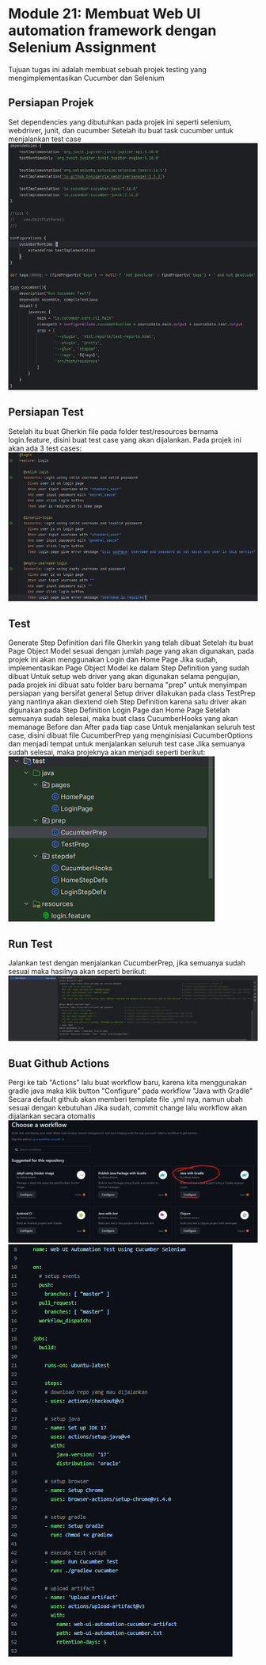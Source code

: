 # Module 21: Membuat Web UI automation framework dengan Selenium Assignment
Tujuan tugas ini adalah membuat sebuah projek testing yang mengimplementasikan Cucumber dan Selenium

## Persiapan Projek
Set dependencies yang dibutuhkan pada projek ini seperti selenium, webdriver, junit, dan cucumber
Setelah itu buat task cucumber untuk menjalankan test case
![](https://github.com/aufarr16/selenium_x_cucumber/blob/master/readme-img/dependencies%20and%20task.png?raw=true)


## Persiapan Test
Setelah itu buat Gherkin file pada folder test/resources bernama login.feature, disini buat test case yang akan dijalankan. Pada projek ini akan ada 3 test cases:
![](https://github.com/aufarr16/selenium_x_cucumber/blob/master/readme-img/test%20cases.png?raw=true)

## Test
Generate Step Definition dari file Gherkin yang telah dibuat
Setelah itu buat Page Object Model sesuai dengan jumlah page yang akan digunakan, pada projek ini akan menggunakan Login dan Home Page
Jika sudah, implementasikan Page Object Model ke dalam Step Definition yang sudah dibuat
Untuk setup web driver yang akan digunakan selama pengujian, pada projek ini dibuat satu folder baru bernama "prep" untuk menyimpan persiapan yang bersifat general
Setup driver dilakukan pada class TestPrep yang nantinya akan diextend oleh Step Definition karena satu driver akan digunakan pada Step Definition Login Page dan Home Page
Setelah semuanya sudah selesai, maka buat class CucumberHooks yang akan memanage Before dan After pada tiap case
Untuk menjalankan seluruh test case, disini dibuat file CucumberPrep yang menginisiasi CucumberOptions dan menjadi tempat untuk menjalankan seluruh test case
Jika semuanya sudah selesai, maka projeknya akan menjadi seperti berikut:
![](https://github.com/aufarr16/selenium_x_cucumber/blob/master/readme-img/all%20files.png?raw=true)

## Run Test
Jalankan test dengan menjalankan CucumberPrep, jika semuanya sudah sesuai maka hasilnya akan seperti berikut:
![](https://github.com/aufarr16/selenium_x_cucumber/blob/master/readme-img/result.png?raw=true)

## Buat Github Actions
Pergi ke tab "Actions" lalu buat workflow baru, karena kita menggunakan gradle java maka klik button "Configure" pada workflow "Java with Gradle"
Secara default github akan memberi template file .yml nya, namun ubah sesuai dengan kebutuhan
Jika sudah, commit change lalu workflow akan dijalankan secara otomatis
![](https://github.com/aufarr16/selenium_x_cucumber/blob/master/readme-img/choose%20workflow.png?raw=true)
![](https://github.com/aufarr16/selenium_x_cucumber/blob/master/readme-img/main%20yml.png?raw=true)

